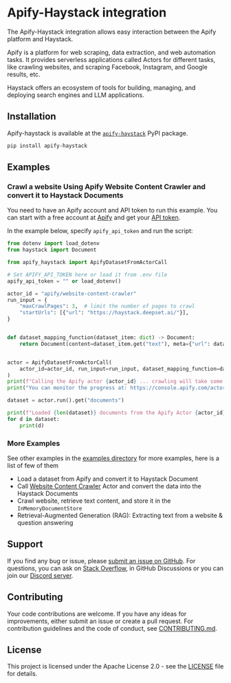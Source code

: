 # Apify-Haystack integration

The Apify-Haystack integration allows easy interaction between the Apify platform and Haystack.

Apify is a platform for web scraping, data extraction, and web automation tasks.
It provides serverless applications called Actors for different tasks, like crawling websites, and scraping Facebook, Instagram, and Google results, etc.

Haystack offers an ecosystem of tools for building, managing, and deploying search engines and LLM applications.

## Installation

Apify-haystack is available at the [`apify-haystack`](https://pypi.org/project/apify-haystack/) PyPI package.

```sh
pip install apify-haystack
```

## Examples

### Crawl a website Using Apify Website Content Crawler and convert it to Haystack Documents

You need to have an Apify account and API token to run this example.
You can start with a free account at [Apify](https://apify.com/) and get your [API token](https://docs.apify.com/platform/integrations/api).

In the example below, specify `apify_api_token` and run the script:

```python
from dotenv import load_dotenv
from haystack import Document

from apify_haystack import ApifyDatasetFromActorCall

# Set APIFY_API_TOKEN here or load it from .env file
apify_api_token = "" or load_dotenv()

actor_id = "apify/website-content-crawler"
run_input = {
    "maxCrawlPages": 3,  # limit the number of pages to crawl
    "startUrls": [{"url": "https://haystack.deepset.ai/"}],
}


def dataset_mapping_function(dataset_item: dict) -> Document:
    return Document(content=dataset_item.get("text"), meta={"url": dataset_item.get("url")})


actor = ApifyDatasetFromActorCall(
    actor_id=actor_id, run_input=run_input, dataset_mapping_function=dataset_mapping_function
)
print(f"Calling the Apify actor {actor_id} ... crawling will take some time ...")
print("You can monitor the progress at: https://console.apify.com/actors/runs")

dataset = actor.run().get("documents")

print(f"Loaded {len(dataset)} documents from the Apify Actor {actor_id}:")
for d in dataset:
    print(d)
```

### More Examples

See other examples in the [examples directory](https://github.com/apify/apify-haystack/blob/master/src/apify_haystack/examples) for more examples, here is a list of few of them

- Load a dataset from Apify and convert it to Haystack Document
- Call [Website Content Crawler](https://apify.com/apify/website-content-crawler) Actor and convert the data into the Haystack Documents
- Crawl website, retrieve text content, and store it in the `InMemoryDocumentStore`
- Retrieval-Augmented Generation (RAG): Extracting text from a website & question answering

## Support

If you find any bug or issue, please [submit an issue on GitHub](https://github.com/apify/apify-haystack/issues).
For questions, you can ask on [Stack Overflow](https://stackoverflow.com/questions/tagged/apify), in GitHub Discussions or you can join our [Discord server](https://discord.com/invite/jyEM2PRvMU).

## Contributing

Your code contributions are welcome.
If you have any ideas for improvements, either submit an issue or create a pull request.
For contribution guidelines and the code of conduct, see [CONTRIBUTING.md](https://github.com/apify/apify-haystack/blob/master/CONTRIBUTING.md).

## License

This project is licensed under the Apache License 2.0 - see the [LICENSE](https://github.com/apify/apify-haystack/blob/master/LICENSE) file for details.
